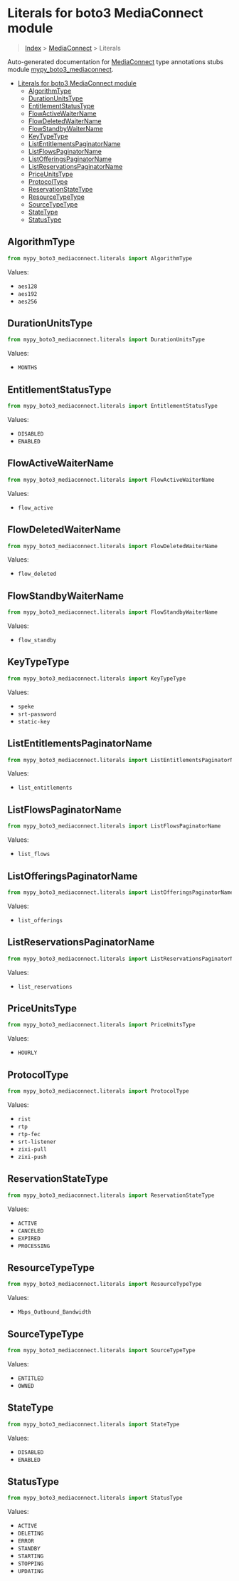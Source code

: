 # Literals for boto3 MediaConnect module

> [Index](..) > [MediaConnect](.) > Literals

Auto-generated documentation for
[MediaConnect](https://boto3.amazonaws.com/v1/documentation/api/1.17.71/reference/services/mediaconnect.html#MediaConnect)
type annotations stubs module
[mypy_boto3_mediaconnect](https://pypi.org/project/mypy-boto3-mediaconnect/).

- [Literals for boto3 MediaConnect module](#literals-for-boto3-mediaconnect-module)
  - [AlgorithmType](#algorithmtype)
  - [DurationUnitsType](#durationunitstype)
  - [EntitlementStatusType](#entitlementstatustype)
  - [FlowActiveWaiterName](#flowactivewaitername)
  - [FlowDeletedWaiterName](#flowdeletedwaitername)
  - [FlowStandbyWaiterName](#flowstandbywaitername)
  - [KeyTypeType](#keytypetype)
  - [ListEntitlementsPaginatorName](#listentitlementspaginatorname)
  - [ListFlowsPaginatorName](#listflowspaginatorname)
  - [ListOfferingsPaginatorName](#listofferingspaginatorname)
  - [ListReservationsPaginatorName](#listreservationspaginatorname)
  - [PriceUnitsType](#priceunitstype)
  - [ProtocolType](#protocoltype)
  - [ReservationStateType](#reservationstatetype)
  - [ResourceTypeType](#resourcetypetype)
  - [SourceTypeType](#sourcetypetype)
  - [StateType](#statetype)
  - [StatusType](#statustype)

## AlgorithmType

```python
from mypy_boto3_mediaconnect.literals import AlgorithmType
```

Values:

- `aes128`
- `aes192`
- `aes256`

## DurationUnitsType

```python
from mypy_boto3_mediaconnect.literals import DurationUnitsType
```

Values:

- `MONTHS`

## EntitlementStatusType

```python
from mypy_boto3_mediaconnect.literals import EntitlementStatusType
```

Values:

- `DISABLED`
- `ENABLED`

## FlowActiveWaiterName

```python
from mypy_boto3_mediaconnect.literals import FlowActiveWaiterName
```

Values:

- `flow_active`

## FlowDeletedWaiterName

```python
from mypy_boto3_mediaconnect.literals import FlowDeletedWaiterName
```

Values:

- `flow_deleted`

## FlowStandbyWaiterName

```python
from mypy_boto3_mediaconnect.literals import FlowStandbyWaiterName
```

Values:

- `flow_standby`

## KeyTypeType

```python
from mypy_boto3_mediaconnect.literals import KeyTypeType
```

Values:

- `speke`
- `srt-password`
- `static-key`

## ListEntitlementsPaginatorName

```python
from mypy_boto3_mediaconnect.literals import ListEntitlementsPaginatorName
```

Values:

- `list_entitlements`

## ListFlowsPaginatorName

```python
from mypy_boto3_mediaconnect.literals import ListFlowsPaginatorName
```

Values:

- `list_flows`

## ListOfferingsPaginatorName

```python
from mypy_boto3_mediaconnect.literals import ListOfferingsPaginatorName
```

Values:

- `list_offerings`

## ListReservationsPaginatorName

```python
from mypy_boto3_mediaconnect.literals import ListReservationsPaginatorName
```

Values:

- `list_reservations`

## PriceUnitsType

```python
from mypy_boto3_mediaconnect.literals import PriceUnitsType
```

Values:

- `HOURLY`

## ProtocolType

```python
from mypy_boto3_mediaconnect.literals import ProtocolType
```

Values:

- `rist`
- `rtp`
- `rtp-fec`
- `srt-listener`
- `zixi-pull`
- `zixi-push`

## ReservationStateType

```python
from mypy_boto3_mediaconnect.literals import ReservationStateType
```

Values:

- `ACTIVE`
- `CANCELED`
- `EXPIRED`
- `PROCESSING`

## ResourceTypeType

```python
from mypy_boto3_mediaconnect.literals import ResourceTypeType
```

Values:

- `Mbps_Outbound_Bandwidth`

## SourceTypeType

```python
from mypy_boto3_mediaconnect.literals import SourceTypeType
```

Values:

- `ENTITLED`
- `OWNED`

## StateType

```python
from mypy_boto3_mediaconnect.literals import StateType
```

Values:

- `DISABLED`
- `ENABLED`

## StatusType

```python
from mypy_boto3_mediaconnect.literals import StatusType
```

Values:

- `ACTIVE`
- `DELETING`
- `ERROR`
- `STANDBY`
- `STARTING`
- `STOPPING`
- `UPDATING`
